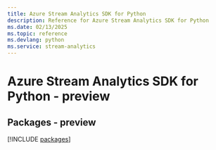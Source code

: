 ```yaml
---
title: Azure Stream Analytics SDK for Python
description: Reference for Azure Stream Analytics SDK for Python
ms.date: 02/13/2025
ms.topic: reference
ms.devlang: python
ms.service: stream-analytics
---
```

# Azure Stream Analytics SDK for Python - preview
## Packages - preview
[!INCLUDE [packages](stream-analytics-index.md)]